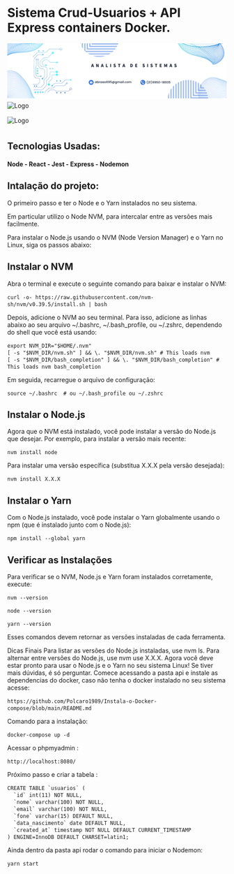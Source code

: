 # Sistema Crud-Usuarios + API Express containers Docker.  


<div style="display: flex; align-items: center;">
<img src="https://github.com/abraao69/abraao69/blob/main/Navy%20Blue%20Geometric%20Technology%20LinkedIn%20Banner%20(2).png" alt="Logo">
  <br><br>
</div>

<div style="display: flex; align-items: center;">
<img src="https://github.com/Polcaro1989/Crud-Usuarios-Node-React-Nodemon-Mysql-Docker-Jest/blob/main/Screenshot%20from%202024-10-11%2012-06-18.png" alt="Logo">
  <br><br>
</div>

<div style="display: flex; align-items: center;">
<img src="https://github.com/Polcaro1989/Crud-Usuarios-Node-React-Nodemon-Mysql-Docker-Jest/blob/main/Screenshot%20from%202024-10-11%2012-21-24%20(1).png" alt="Logo">
  <br><br>
</div>

## Tecnologias Usadas:

#### Node - React - Jest - Express - Nodemon

## Intalação do projeto:  

O primeiro passo e ter o Node e o Yarn instalados no seu sistema.

Em particular utilizo o Node NVM, para intercalar entre as versões mais facilmente.

Para instalar o Node.js usando o NVM (Node Version Manager) e o Yarn no Linux, siga os passos abaixo:

## Instalar o NVM

Abra o terminal e execute o seguinte comando para baixar e instalar o NVM:

```
curl -o- https://raw.githubusercontent.com/nvm-sh/nvm/v0.39.5/install.sh | bash
```
Depois, adicione o NVM ao seu terminal. Para isso, adicione as linhas abaixo ao seu arquivo ~/.bashrc, ~/.bash_profile, ou ~/.zshrc, dependendo do shell que você está usando:
```
export NVM_DIR="$HOME/.nvm"
[ -s "$NVM_DIR/nvm.sh" ] && \. "$NVM_DIR/nvm.sh" # This loads nvm
[ -s "$NVM_DIR/bash_completion" ] && \. "$NVM_DIR/bash_completion" # This loads nvm bash_completion
```
Em seguida, recarregue o arquivo de configuração:
```
source ~/.bashrc  # ou ~/.bash_profile ou ~/.zshrc
```
## Instalar o Node.js

Agora que o NVM está instalado, você pode instalar a versão do Node.js que desejar. Por exemplo, para instalar a versão mais recente:

```
nvm install node
```
Para instalar uma versão específica (substitua X.X.X pela versão desejada):
```
nvm install X.X.X
```
## Instalar o Yarn

Com o Node.js instalado, você pode instalar o Yarn globalmente usando o npm (que é instalado junto com o Node.js):

```
npm install --global yarn
```
## Verificar as Instalações

Para verificar se o NVM, Node.js e Yarn foram instalados corretamente, execute:

```
nvm --version

```

```
node --version

```

```
yarn --version

```
Esses comandos devem retornar as versões instaladas de cada ferramenta.

Dicas Finais
Para listar as versões do Node.js instaladas, use nvm ls.
Para alternar entre versões do Node.js, use nvm use X.X.X.
Agora você deve estar pronto para usar o Node.js e o Yarn no seu sistema Linux! Se tiver mais dúvidas, é só perguntar.
Comece acessando a pasta api e instale as dependencias do docker, caso não tenha o docker instalado no seu sistema acesse:

```
https://github.com/Polcaro1989/Instala-o-Docker-compose/blob/main/README.md
```
Comando para a instalação:

```
docker-compose up -d
```
Acessar o phpmyadmin :
```
http://localhost:8080/
```
Próximo passo e criar a tabela :

```
CREATE TABLE `usuarios` (
  `id` int(11) NOT NULL,
  `nome` varchar(100) NOT NULL,
  `email` varchar(100) NOT NULL,
  `fone` varchar(15) DEFAULT NULL,
  `data_nascimento` date DEFAULT NULL,
  `created_at` timestamp NOT NULL DEFAULT CURRENT_TIMESTAMP
) ENGINE=InnoDB DEFAULT CHARSET=latin1;

```

Ainda dentro da pasta api rodar o comando para iniciar o Nodemon:

```
yarn start
```
